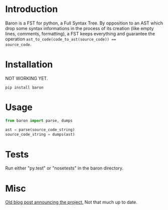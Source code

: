 Introduction
============

Baron is a FST for python, a Full Syntax Tree. By opposition to an AST which
drop some syntax informations in the process of its creation (like empty lines,
comments, formatting), a FST keeps everything and guarantee the operation
<code>ast\_to\_code(code\_to\_ast(source\_code)) == source\_code</code>.

Installation
============

NOT WORKING YET.

    pip install baron

Usage
=====

```python
from baron import parse, dumps

ast = parse(source_code_string)
source_code_string = dumps(ast)
```

Tests
=====
Run either "py.test" or "nosetests" in the baron directory.

Misc
====
[Old blog post announcing the project.](http://worlddomination.be/blog/2013/the-baron-project-part-1-what-and-why.html) Not that much up to date.
